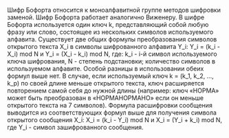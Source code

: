 Шифр Бофорта относится к моноалфавитной группе методов шифровки заменой. Шифр Бофорта работает аналогично Виженеру.
В шифре Бофорта используется один ключ k, представляющий собой любую фразу или слово, состоящее из нескольких символов используемого алфавита.
Существует две общих формулы преобразования символов открытого текста X_i в символы шифрованного алфавита Y_i: Y_i = (k_i - X_i) mod N и Y_i = (X_i - k_i) mod N, где: k_i - i-й символ используемого ключа шифрования, N - степень подстановки; количество символов в используемом алфавите. Особой разницы в использовании обеих формул выше нет.
В случае, если используемый ключ k = (k_1, k_2, ..., k_p) по своей длине меньше открытого текста, ключ расширяется повторением самой себя до нужной длины (например: ключ «НОРМА» может быть преобразован в «НОРМАНОРМАНО» если он меньше открытого текста на 7 символов).
Формула расшифровки сообщения выводится из соответствующих формул выше для получения символа открытого сообщения X_i: X_i = (k_i - Y_i) mod N и X_i = (Y_i + k_i) mod N, где Y_i - символ зашифрованного сообщения.